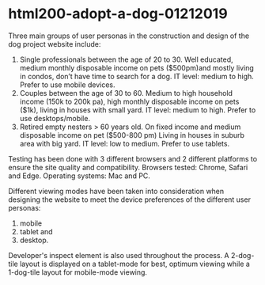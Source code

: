# html200-adopt-a-dog-01212019
Three main groups of user personas in the construction and design of the dog project website include:
1. Single professionals between the age of 20 to 30. Well educated, medium monthly disposable income on pets ($500pm)and mostly living in condos, don’t have time to search for a dog. IT level: medium to high. Prefer to use mobile devices.
2. Couples between the age of 30 to 60. Medium to high household income (150k to 200k pa), high monthly disposable income on pets ($1k), living in houses with small yard. IT level: medium to high. Prefer to use desktops/mobile.
3. Retired empty nesters > 60 years old. On fixed income and medium disposable income on pet ($500-800 pm) Living in houses in suburb area with big yard. IT level: low to medium. Prefer to use tablets.

Testing has been done with 3 different browsers and 2 different platforms to ensure the site quality and compatibility. 
Browsers tested: Chrome, Safari and Edge.
Operating systems: Mac and PC.

Different viewing modes have been taken into consideration when designing the website to meet the device preferences of the different user personas:
1. mobile
2. tablet and 
3. desktop.

Developer's inspect element is also used throughout the process. A 2-dog-tile layout is displayed on a tablet-mode for best, optimum viewing while a 1-dog-tile layout for mobile-mode viewing.
